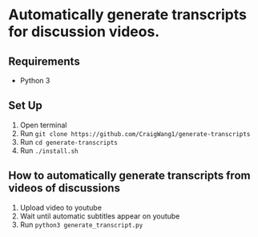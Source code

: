 # Automatically generate transcripts for discussion videos.

## Requirements

- Python 3

## Set Up

1) Open terminal
2) Run `git clone https://github.com/CraigWang1/generate-transcripts`
3) Run `cd generate-transcripts`
4) Run `./install.sh`

## How to automatically generate transcripts from videos of discussions

1) Upload video to youtube
2) Wait until automatic subtitles appear on youtube
3) Run `python3 generate_transcript.py`